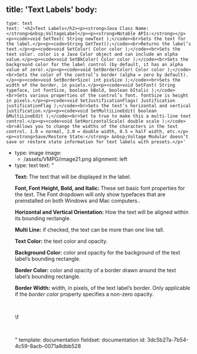 title: 'Text Labels'
body:
  -
    type: text
    text: '<h2>Text Labels</h2><p><strong>Java Class Name: </strong>&nbsp;VoltageLabel</p><p><strong>Notable APIs:</strong></p><p><code>void SetText( String newText );</code><br>Sets the text for the label.</p><p><code>String GetText();</code><br>Returns the label’s text.</p><p><code>void SetColor( Color color );</code><br>Sets the text color. color is a Java Color object and can include an alpha value.</p><p><code>void SetBkColor( Color color );</code><br>Sets the background color for the label control (by default, it has an alpha value of zero).</p><p><code>void SetBorderColor( Color color );</code><br>Sets the color of the control’s border (alpha = zero by default).</p><p><code>void SetBorderSize( int pixSize );</code><br>Sets the width of the border, in pxiels.</p><p><code>void SetFont( String typeface, int fontSize, boolean bBold, boolean bItalic );</code><br>Sets various properties of the control’s font. fontSize is height in pixels.</p><p><code>void SetJustificationFlags( Justification justificationFlag );</code><br>Sets the text’s horizontal and vertical justification.</p><p><code>void SetMultiLineEdit( boolean bMultiLineEdit );</code><br>Set to true to make this a multi-line text control.</p><p><code>void SetHorizontalScale( double scale );</code><br>Allows you to change the widths of the characters in the text control. 1.0 = normal, 2.0 = double width, 0.5 = half width, etc.</p><p><strong>Save/Restore State:</strong> &nbsp;Voltage Modular doesn’t save or restore state information for text labels with presets.</p>'
  -
    type: image
    image:
      - /assets/VMPG/image21.png
    alignment: left
  -
    type: text
    text: "<p><strong>Text: </strong>The text that will be displayed in the label.</p><p><strong>Font, Font Height, Bold, and Italic: </strong>These set basic font properties for the text. The Font dropdown will only show typefaces that are preinstalled on both Windows and Mac computers..</p><p><strong>Horizontal and Vertical Orientation:</strong> How the text will be aligned within its bounding rectangle.</p><p><strong>Multi Line:</strong> if checked, the text can be more than one line tall.</p><p><strong>Text Color:</strong> the text color and opacity.</p><p><strong>Background Color:</strong> color and opacity for the background of the text label’s bounding rectangle.</p><p><strong>Border Color:</strong> color and opacity of a border drawn around the text label’s bounding rectangle.</p><p><strong>Border Width:</strong> width, in pixels, of the text label’s border. Only applicable if the <em>border color</em> property specifies a non-zero opacity.</p><p><br></p><p>\f<br></p><p><br></p>"
template: documentation
fieldset: documentation
id: 3dc5b27a-7b54-4c59-8acb-0071a8dbb528
